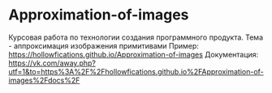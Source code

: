 # Approximation-of-images
Курсовая работа по технологии создания программного продукта. Тема - аппроксимация изображения примитивами
Пример: https://hollowfications.github.io/Approximation-of-images
Документация: https://vk.com/away.php?utf=1&to=https%3A%2F%2Fhollowfications.github.io%2FApproximation-of-images%2Fdocs%2F
